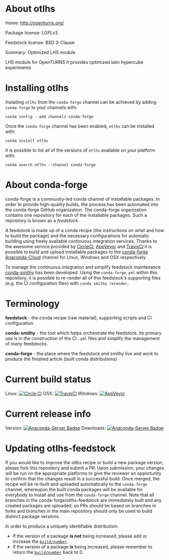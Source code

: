 About otlhs
===========

Home: http://openturns.org/

Package license: LGPLv3

Feedstock license: BSD 3-Clause

Summary: Optimized LHS module

LHS module for OpenTURNS
It provides optimized latin hypercube experiments


Installing otlhs
================

Installing `otlhs` from the `conda-forge` channel can be achieved by adding `conda-forge` to your channels with:

```
conda config --add channels conda-forge
```

Once the `conda-forge` channel has been enabled, `otlhs` can be installed with:

```
conda install otlhs
```

It is possible to list all of the versions of `otlhs` available on your platform with:

```
conda search otlhs --channel conda-forge
```



About conda-forge
=================

conda-forge is a community-led conda channel of installable packages.
In order to provide high-quality builds, the process has been automated into the
conda-forge GitHub organization. The conda-forge organization contains one repository
for each of the installable packages. Such a repository is known as a *feedstock*.

A feedstock is made up of a conda recipe (the instructions on what and how to build
the package) and the necessary configurations for automatic building using freely
available continuous integration services. Thanks to the awesome service provided by
[CircleCI](https://circleci.com/), [AppVeyor](http://www.appveyor.com/)
and [TravisCI](https://travis-ci.org/) it is possible to build and upload installable
packages to the [conda-forge](https://anaconda.org/conda-forge)
[Anaconda-Cloud](http://docs.anaconda.org/) channel for Linux, Windows and OSX respectively.

To manage the continuous integration and simplify feedstock maintenance
[conda-smithy](http://github.com/conda-forge/conda-smithy) has been developed.
Using the ``conda-forge.yml`` within this repository, it is possible to re-render all of
this feedstock's supporting files (e.g. the CI configuration files) with ``conda smithy rerender``.


Terminology
===========

**feedstock** - the conda recipe (raw material), supporting scripts and CI configuration.

**conda-smithy** - the tool which helps orchestrate the feedstock.
                   Its primary use is in the construction of the CI ``.yml`` files
                   and simplify the management of *many* feedstocks.

**conda-forge** - the place where the feedstock and smithy live and work to
                  produce the finished article (built conda distributions)

Current build status
====================

Linux: [![Circle CI](https://circleci.com/gh/conda-forge/otlhs-feedstock.svg?style=shield)](https://circleci.com/gh/conda-forge/otlhs-feedstock)
OSX: [![TravisCI](https://travis-ci.org/conda-forge/otlhs-feedstock.svg?branch=master)](https://travis-ci.org/conda-forge/otlhs-feedstock)
Windows: [![AppVeyor](https://ci.appveyor.com/api/projects/status/github/conda-forge/otlhs-feedstock?svg=True)](https://ci.appveyor.com/project/conda-forge/otlhs-feedstock/branch/master)

Current release info
====================
Version: [![Anaconda-Server Badge](https://anaconda.org/conda-forge/otlhs/badges/version.svg)](https://anaconda.org/conda-forge/otlhs)
Downloads: [![Anaconda-Server Badge](https://anaconda.org/conda-forge/otlhs/badges/downloads.svg)](https://anaconda.org/conda-forge/otlhs)


Updating otlhs-feedstock
========================

If you would like to improve the otlhs recipe or build a new
package version, please fork this repository and submit a PR. Upon submission,
your changes will be run on the appropriate platforms to give the reviewer an
opportunity to confirm that the changes result in a successful build. Once
merged, the recipe will be re-built and uploaded automatically to the
`conda-forge` channel, whereupon the built conda packages will be available for
everybody to install and use from the `conda-forge` channel.
Note that all branches in the conda-forge/otlhs-feedstock are
immediately built and any created packages are uploaded, so PRs should be based
on branches in forks and branches in the main repository should only be used to
build distinct package versions.

In order to produce a uniquely identifiable distribution:
 * If the version of a package **is not** being increased, please add or increase
   the [``build/number``](http://conda.pydata.org/docs/building/meta-yaml.html#build-number-and-string).
 * If the version of a package **is** being increased, please remember to return
   the [``build/number``](http://conda.pydata.org/docs/building/meta-yaml.html#build-number-and-string)
   back to 0.
